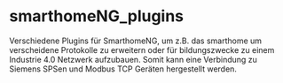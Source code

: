# smarthomeNG_plugins

Verschiedene Plugins für SmarthomeNG, um z.B. das smarthome um verscheidene Protokolle zu erweitern oder für bildungszwecke zu einem Industrie 4.0 Netzwerk aufzubauen.
Somit kann eine Verbindung zu Siemens SPSen und  Modbus TCP Geräten hergestellt werden.
